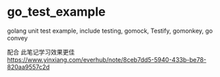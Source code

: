 # go_test_example
golang unit test example, include testing, gomock, Testify, gomonkey, go convey

配合 此笔记学习效果更佳
https://www.yinxiang.com/everhub/note/8ceb7dd5-5940-433b-be78-820aa9557c2d
